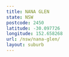 ```yaml
---
title: NANA GLEN
state: NSW
postcode: 2450
latitude: -30.097726
longitude: 152.658268
url: /nsw/nana-glen/
layout: suburb
---
```

